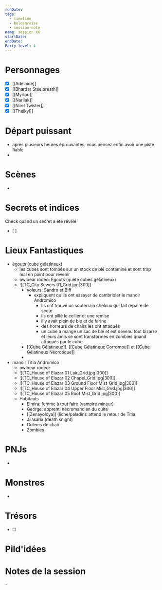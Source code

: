 ```yaml
---
runDate: 
tags:
  - timeline
  - heldenreise
  - session-note
name: session XX
startDate: 
endDate:
Party level: 4
---
```



# Personnages
- [x] [[Adelaïde]]
- [x] [[Bhardar Steelbreath]]
- [x] [[Myrlou]]
- [x] [[Narllak]]
- [x] [[Nirel Twister]]
- [x] [[Thelkyl]]

# Départ puissant
- après plusieurs heures éprouvantes, vous pensez enfin avoir une piste fiable
- 

# Scènes
- 

# Secrets et indices
Check quand un secret a été révélé
- [ ] 

# Lieux Fantastiques

- égouts (cube gélatineux)
	- les cubes sont tombés sur un stock de blé contaminé et sont trop mal en point pour revenir
	- owlbear rodeo: Egouts (quête cubes gélatineux)
	- ![[TC_City Sewers 01_Grid.jpg|300]]
		- voleurs: Sandro et Biff
			- expliquent qu'ils ont essayer de cambrioler le manoir Andromico
				- Ils ont trouvé un souterrain cheloux qui fait repaire de secte
				- Ils ont pillé le cellier et une remise
				- il y avait plein de blé et de farine
				- des horreurs de chairs les ont attaqués
				- un cube a mangé un sac de blé et est devenu tout bizarre et leurs amis se sont transformés en zombies quand attaqués par le cube
		- [[Cube Gélatineux]], [[Cube Gélatineux Corrompu]] et [[Cube Gélatineux Nécrotique]]
		- 
- manoir Titia Andromico
	-  owlbear rodeo: 
	- ![[TC_House of Elazar 01 Lair_Grid.jpg|300]]
	- ![[TC_House of Elazar 02 Chapel_Grid.jpg|300]]
	- ![[TC_House of Elazar 03 Ground Floor Mist_Grid.jpg|300]]
	- ![[TC_House of Elazar 04 Upper Floor Mist_Grid.jpg|300]]
	- ![[TC_House of Elazar 05 Roof Mist_Grid.jpg|300]]
	- Habitants
		- Elmira: femme à tout faire (vampire mineur)
		- George: apprenti nécromancien du culte
		- [[Zenayoloya]] (liche/paladin): attend le retour de Titia
		- Jilasaria (death knight)
		- Golems de chair
		- Zombies
# PNJs
- 

# Monstres
- 

# Trésors
- [ ]


# Pild'idées
> 

# Notes de la session

```
- 
```
